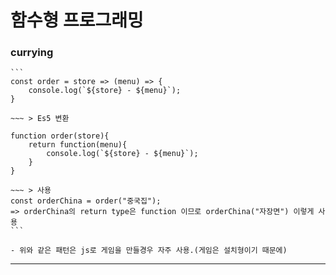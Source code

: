 # 함수형 프로그래밍

### currying

    ```
    const order = store => (menu) => {
        console.log(`${store} - ${menu}`);
    }

    ~~~ > Es5 변환

    function order(store){
        return function(menu){
            console.log(`${store} - ${menu}`);
        }
    }

    ~~~ > 사용
    const orderChina = order("중국집");
    => orderChina의 return type은 function 이므로 orderChina("자장면") 이렇게 사용
    ```
    
    - 위와 같은 패턴은 js로 게임을 만들경우 자주 사용.(게임은 설치형이기 때문에)
    
<hr/>

